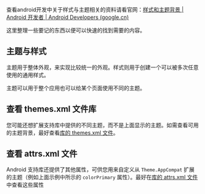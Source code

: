 查看android开发中关于样式与主题相关的资料请看官网：[样式和主题背景  | Android 开发者  | Android Developers (google.cn)](https://developer.android.google.cn/guide/topics/ui/look-and-feel/themes?hl=zh-cn)

这里整理一些要记的东西以便可以快速的找到需要的内容。

## 主题与样式

主题用于整体外观，来实现比较统一的外观。样式则用于创建一个可以被多次任意使用的通用样式。

主题可以用于整个应用也可以给某个页面使用不同的主题。

## 查看 themes.xml 文件库

您可能还想扩展支持库中提供的不同主题，而不是上面显示的主题。如需查看可用的主题背景，最好查看[库的 themes.xml 文件](https://chromium.googlesource.com/android_tools/+/HEAD/sdk/extras/android/support/v7/appcompat/res/values/themes.xml)。

## 查看 attrs.xml 文件

Android 支持库还提供了其他属性，可供您用来自定义从 `Theme.AppCompat` 扩展的主题（例如上面示例中所示的 `colorPrimary` 属性）。最好在[库的 attrs.xml 文件](https://chromium.googlesource.com/android_tools/+/HEAD/sdk/extras/android/support/v7/appcompat/res/values/attrs.xml)中查看这些属性

